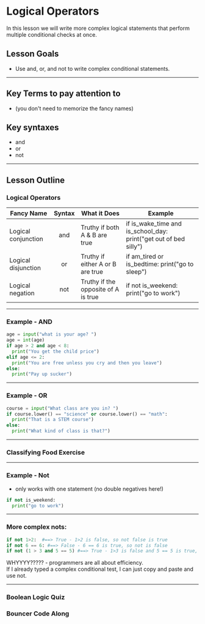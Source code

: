# Logical Operators
In this lesson we will write more complex logical statements that perform multiple conditional checks at once.
## Lesson Goals
- Use and, or, and not to write complex conditional statements.


----

## Key Terms to pay attention to
- (you don't need to memorize the fancy names)

## Key syntaxes
- and
- or
- not


----

## Lesson Outline
### Logical Operators

| Fancy Name          | Syntax | What it Does                        | Example                                                             |
|----------------------------|:--------:|-------------------------------------------------|--------------------------------------------------------------------------------------------|
| Logical conjunction |   and  | Truthy if both A & B are true       | if is_wake_time and is_school_day:    print("get out of bed silly") |
| Logical disjunction |   or   | Truthy if either A or B are true    | if am_tired or is_bedtime:    print("go to sleep")                  |
| Logical negation    |   not  | Truthy if the opposite of A is true | if not is_weekend:    print("go to work")                           |


----

### Example - AND
```python
age = input("what is your age? ")
age = int(age)
if age > 2 and age < 8:
  print("You get the child price")
elif age <= 2:
  print("You are free unless you cry and then you leave")
else:
  print("Pay up sucker")
```


----

### Example - OR
```python
course = input("What class are you in? ")
if course.lower() == "science" or course.lower() == "math":
  print("That is a STEM course")
else:
  print("What kind of class is that?")
```


----

### Classifying Food Exercise


----

### Example - Not
- only works with one statement (no double negatives here!)

```python
if not is_weekend:
  print("go to work")
```


-----

### More complex nots:
```python
if not 1>2:  #==> True - 1>2 is false, so not false is true
if not 6 == 6: #==> False - 6 == 6 is true, so not is false
if not (1 > 3 and 5 == 5) #==> True - 1>3 is false and 5 == 5 is true, so that's false, opposite of false is true
```
WHYYYY?????  - programmers are all about efficiency.  
If I already typed a complex conditional test, I can just copy and paste and use not.


-----

### Boolean Logic Quiz


### Bouncer Code Along
